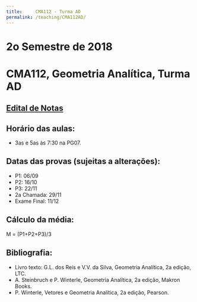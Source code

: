 ```yaml
---
title:     CMA112 - Turma AD
permalink: /teaching/CMA112AD/
---
```

# 2o Semestre de 2018
# CMA112, Geometria Analítica, Turma AD

## [Edital de Notas](https://docs.google.com/spreadsheets/d/e/2PACX-1vRNI9IuZKBmJnrGOZyqIKr-wQ2LsyMGfY6PNG3SEnKZ_A4ZLfeYJ3w7XlTlEWT9nmyC-ajDEqjT1n8I/pubhtml?gid=1531258652&single=true)

## Horário das aulas:
- 3as e 5as às 7:30 na PG07.

## Datas das provas (sujeitas a alterações):
- P1: 06/09
- P2: 16/10
- P3: 22/11
- 2a Chamada: 29/11
- Exame Final: 11/12

## Cálculo da média:
M = (P1+P2+P3)/3

## Bibliografia:
- Livro texto: G.L. dos Reis e V.V. da Silva, Geometria Analítica, 2a edição, LTC.
- A. Steinbruch e P. Winterle, Geometria Analítica, 2a edição, Makron Books.
- P. Winterle, Vetores e Geometria Analítica, 2a edição, Pearson.

